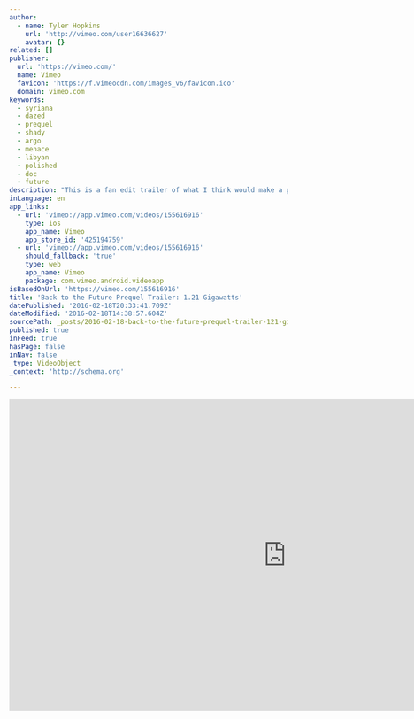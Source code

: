 ```yaml
---
author:
  - name: Tyler Hopkins
    url: 'http://vimeo.com/user16636627'
    avatar: {}
related: []
publisher:
  url: 'https://vimeo.com/'
  name: Vimeo
  favicon: 'https://f.vimeocdn.com/images_v6/favicon.ico'
  domain: vimeo.com
keywords:
  - syriana
  - dazed
  - prequel
  - shady
  - argo
  - menace
  - libyan
  - polished
  - doc
  - future
description: "This is a fan edit trailer of what I think would make a pretty awesome movie: a Back to the Future prequel that explores Doc's shady dealings with the Libyan terrorist group."
inLanguage: en
app_links:
  - url: 'vimeo://app.vimeo.com/videos/155616916'
    type: ios
    app_name: Vimeo
    app_store_id: '425194759'
  - url: 'vimeo://app.vimeo.com/videos/155616916'
    should_fallback: 'true'
    type: web
    app_name: Vimeo
    package: com.vimeo.android.videoapp
isBasedOnUrl: 'https://vimeo.com/155616916'
title: 'Back to the Future Prequel Trailer: 1.21 Gigawatts'
datePublished: '2016-02-18T20:33:41.709Z'
dateModified: '2016-02-18T14:38:57.604Z'
sourcePath: _posts/2016-02-18-back-to-the-future-prequel-trailer-121-gigawatts.md
published: true
inFeed: true
hasPage: false
inNav: false
_type: VideoObject
_context: 'http://schema.org'

---
```

<iframe src="https://cdn.embedly.com/widgets/media.html?src=https%3A%2F%2Fplayer.vimeo.com%2Fvideo%2F155616916&amp;url=https%3A%2F%2Fvimeo.com%2F155616916&amp;image=http%3A%2F%2Fi.vimeocdn.com%2Fvideo%2F556424060_1280.jpg&amp;key=b7d04c9b404c499eba89ee7072e1c4f7&amp;type=text%2Fhtml&amp;schema=vimeo" width="1000" height="563" scrolling="no" frameborder="0" allowfullscreen="allowfullscreen" style=""></iframe>
